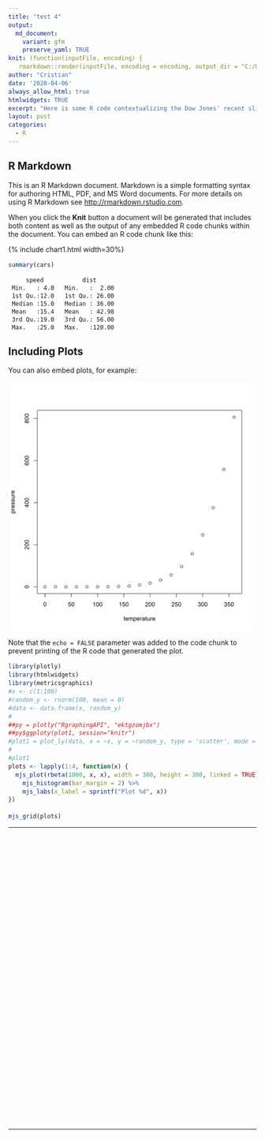 ```yaml
---
title: "test 4"
output:
  md_document:
    variant: gfm
    preserve_yaml: TRUE
knit: (function(inputFile, encoding) {
   rmarkdown::render(inputFile, encoding = encoding, output_dir = "C:/Users/crist/Documents/GitHub/svmiller.github.io/_posts") })
author: "Cristian"
date: '2020-04-06'
always_allow_html: true
htmlwidgets: TRUE
excerpt: "Here is some R code contextualizing the Dow Jones' recent slide, because gallows humor is the only thing that keeps me warm at night."
layout: post
categories:
  - R
---
```




## R Markdown

This is an R Markdown document. Markdown is a simple formatting syntax for authoring HTML, PDF, and MS Word documents. For more details on using R Markdown see <http://rmarkdown.rstudio.com>.

When you click the **Knit** button a document will be generated that includes both content as well as the output of any embedded R code chunks within the document. You can embed an R code chunk like this:

{% include chart1.html width=30%}

```r
summary(cars)
```

```
     speed           dist       
 Min.   : 4.0   Min.   :  2.00  
 1st Qu.:12.0   1st Qu.: 26.00  
 Median :15.0   Median : 36.00  
 Mean   :15.4   Mean   : 42.98  
 3rd Qu.:19.0   3rd Qu.: 56.00  
 Max.   :25.0   Max.   :120.00  
```

## Including Plots

You can also embed plots, for example:

![plot of chunk pressure](/images/pressure-1.png)

Note that the `echo = FALSE` parameter was added to the code chunk to prevent printing of the R code that generated the plot.


```r
library(plotly)
library(htmlwidgets)
library(metricsgraphics)
#x <- c(1:100)
#random_y <- rnorm(100, mean = 0)
#data <- data.frame(x, random_y)
#
##py = plotly("RgraphingAPI", "ektgzomjbx")
##py$ggploty(plot1, session="knitr")
#plot1 = plot_ly(data, x = ~x, y = ~random_y, type = 'scatter', mode = 'lines')
#
#plot1
plots <- lapply(1:4, function(x) {
  mjs_plot(rbeta(1000, x, x), width = 300, height = 300, linked = TRUE) %>%
    mjs_histogram(bar_margin = 2) %>%
    mjs_labs(x_label = sprintf("Plot %d", x))
})

mjs_grid(plots)
```

<!--html_preserve--><table style="width:100%" width="100%">
<tr width="100%" style="width:100%">
<td style="width:50.00%" width="50.00%">
<div id="mjs-1363dd2ac7ca43d6630de6cd67ed05" class="metricsgraphics html-widget" style="width:300px;height:300px;"></div>
<div id="mjs-1363dd2ac7ca43d6630de6cd67ed05-legend" class="metricsgraphics html-widget-legend"></div>
<script type="application/json" data-for="mjs-1363dd2ac7ca43d6630de6cd67ed05">{"x":{"forCSS":null,"regions":null,"orig_posix":false,"data":[0.367132048122585,0.422808424802497,0.956492673838511,0.00898975972086192,0.462761021917686,0.246699161129072,0.427919104462489,0.938551952363923,0.57337690750137,0.0913438491988927,0.272660326212645,0.290960248792544,0.3952868769411,0.944272512337193,0.70949073554948,0.278898060554639,0.076738843228668,0.288731139153242,0.29007566999644,0.367678202223033,0.648304311558604,0.351011005463079,0.720304380171001,0.335345915751532,0.846465738723055,0.0303817072417587,0.295924644218758,0.279763880418614,0.215316374320537,0.553510652622208,0.425371655495837,0.453802755801007,0.0624921831768006,0.916632604319602,0.227934353752062,0.601056025363505,0.992635478032753,0.912798337172717,0.600081748329103,0.378913738764822,0.418143880553544,0.306638527195901,0.0462688133120537,0.0892964780796319,0.245724232168868,0.17098431661725,0.724298873916268,0.489267127588391,0.250760197173804,0.262598011642694,0.565269612940028,0.247957833344117,0.0274420760106295,0.0125186329241842,0.567555613350123,0.868765767430887,0.343130027642474,0.223990324651822,0.429924934403971,0.32037610351108,0.162730897543952,0.719071561703458,0.510798634029925,0.374369382159784,0.271793304709718,0.638579594204202,0.0274914503097534,0.69896433246322,0.0317088209558278,0.984099364141002,0.825360448798165,0.861419703811407,0.487239989917725,0.49410620611161,0.425105122849345,0.2365379226394,0.913739609299228,0.219854794442654,0.756042515393347,0.959951801225543,0.283024122240022,0.0406919652596116,0.648675727192312,0.219276611460373,0.749181567924097,0.493693446042016,0.975978121627122,0.0548066624905914,0.193482449511066,0.486814601812512,0.25160503317602,0.161606101784855,0.471507952781394,0.919702261686325,0.776934326859191,0.817524260608479,0.490815956844017,0.284802173962817,0.901100068120286,0.92075990093872,0.262834075372666,0.925976865924895,0.110022298293188,0.0626709079369903,0.322873273864388,0.01250239321962,0.497485348256305,0.918086230522022,0.0126086426898837,0.342298027127981,0.682637920603156,0.140298591461033,0.494757625972852,0.749397027073428,0.871984376804903,0.332248436752707,0.990278186509386,0.279383455170318,0.820025110384449,0.452075206208974,0.752918899524957,0.654641791014001,0.899184135254472,0.86182802147232,0.352482258575037,0.758865464711562,0.487937058554962,0.63722856156528,0.648624861380085,0.384913004469126,0.167901936452836,0.637984065106139,0.779155836673453,0.782259129919112,0.339199859183282,0.81320703565143,0.443045053398237,0.349001116352156,0.742528724484146,0.19659079471603,0.300588283920661,0.370829740306363,0.533980232663453,0.0360436975024641,0.87671440304257,0.217424683040008,0.0563225441146642,0.256504708668217,0.82864586263895,0.349135299678892,0.723947669845074,0.785663549089804,0.153874464565888,0.205944333458319,0.473819873528555,0.3178619525861,0.520933269057423,0.273393254959956,0.143651062855497,0.34094458562322,0.481400900054723,0.306454834993929,0.70298948418349,0.561642084969208,0.511645064689219,0.320829147938639,0.91360976966098,0.717327385675162,0.654289602534845,0.815839825663716,0.555894358083606,0.23804535693489,0.59573822771199,0.0697107829619199,0.238729643868282,0.314880981808528,0.17824839730747,0.686486259102821,0.158405669732019,0.24017849448137,0.332702731946483,0.975466881180182,0.128822520142421,0.463548269821331,0.995320537826046,0.611230855342001,0.532835601596162,0.233787836506963,0.357235637959093,0.0802885759621859,0.466001671040431,0.705655469326302,0.209968464914709,0.557943800697103,0.392654429888353,0.408320260699838,0.477743158582598,0.917557144071907,0.0299589834176004,0.539401486283168,0.32317221397534,0.209369715536013,0.274415695108473,0.456460090586916,0.48623150261119,0.720234547974542,0.958155256696045,0.923401593696326,0.475953748682514,0.138430761639029,0.0701073871459812,0.652497972827405,0.523953062947839,0.77677749004215,0.371585430810228,0.913885529851541,0.420925119193271,0.161954807583243,0.931189680704847,0.811387380352244,0.42084685433656,0.951503397664055,0.149878115858883,0.0803948503453284,0.135565546806902,0.499822387238964,0.0485753652174026,0.953136282041669,0.461632221005857,0.434618768747896,0.842532444279641,0.540827723685652,0.279127709334716,0.774994689505547,0.441077168099582,0.463312614010647,0.948141569038853,0.73203102638945,0.0783288569655269,0.829479873878881,0.620909762568772,0.145946983247995,0.501466395799071,0.347613821737468,0.757153746439144,0.757992283208296,0.27278255391866,0.261474946979433,0.717156206490472,0.428372583352029,0.264856592053548,0.020537996198982,0.0243604779243469,0.90261385566555,0.297731143888086,0.229220516979694,0.841002279659733,0.756055399542675,0.813380447914824,0.184784276876599,0.532229145057499,0.173912497004494,0.0461353017017245,0.396829613950104,0.189185249852017,0.896907090675086,0.171975737437606,0.363876763731241,0.897976975888014,0.789005369879305,0.442316126078367,0.836204815190285,0.637939776759595,0.35683220019564,0.483315881574526,0.350206692004576,0.344746583839878,0.122304341290146,0.792462379671633,0.384393313899636,0.78052782593295,0.02190758776851,0.522947320481762,0.0117798363789916,0.539186589419842,0.308235892094672,0.198869735002518,0.276786140399054,0.478412689873949,0.567715464392677,0.715522806625813,0.705388359492645,0.281301618786529,0.0627932047937065,0.172041737940162,0.899434905266389,0.366845309501514,0.994600391713902,0.901231662137434,0.291181487962604,0.174025420565158,0.0845896655227989,0.346724762115628,0.395388522883877,0.345682290382683,0.310489105759189,0.211825800826773,0.932711023138836,0.854051033034921,0.600961728719994,0.0888872263021767,0.477135693887249,0.184616195270792,0.503327763173729,0.263530416646972,0.329704824835062,0.000653758412227035,0.301227245014161,0.209181565325707,0.0988856891635805,0.284228549106047,0.483104660408571,0.636806568363681,0.534585403976962,0.0768710277043283,0.399762999732047,0.0273332905489951,0.921851399587467,0.919489184161648,0.64680123119615,0.573087369790301,0.758661292726174,0.79940143879503,0.238108251010999,0.902085605310276,0.971384224016219,0.240480733569711,0.199077256489545,0.41466464754194,0.0590398479253054,0.574413996422663,0.698724038200453,0.152908783406019,0.98742635617964,0.79384012054652,0.692825159523636,0.811418899334967,0.186087829060853,0.676732318475842,0.414415722712874,0.0161960341501981,0.343032511882484,0.173162487568334,0.888146895682439,0.854340554447845,0.837091381894424,0.403163209324703,0.0435697559732944,0.337651041336358,0.130562880542129,0.953988403081894,0.748765035532415,0.746672338806093,0.370624886825681,0.733760668430477,0.446491293143481,0.794933705823496,0.844992240192369,0.816424362827092,0.57251530373469,0.9744013606105,0.741157366894186,0.694133171578869,0.0413748365826905,0.616696880664676,0.978548350278288,0.146827095886692,0.906412206357345,0.305248900549486,0.236454911762848,0.162581846583635,0.437519341241568,0.186807891121134,0.833368587540463,0.1296434502583,0.236490370705724,0.667686816072091,0.825698497705162,0.842252241447568,0.338748057605699,0.305940388934687,0.97037010313943,0.554890035418794,0.987337218597531,0.94085574359633,0.54611502843909,0.521000366192311,0.88221911736764,0.317107867915183,0.0794204212725163,0.213788615074009,0.528611939633265,0.107064352370799,0.112355001270771,0.960185461677611,0.371199308196083,0.984316590707749,0.583223576890305,0.627584946108982,0.362113347975537,0.323237641714513,0.614041570341215,0.69569113641046,0.960956934140995,0.604549364186823,0.919879705877975,0.620797900483012,0.148965502623469,0.938973987242207,0.648733885260299,0.363488875562325,0.0648141535930336,0.654767147963867,0.310799153288826,0.698403087910265,0.972179767442867,0.154618427157402,0.533957175677642,0.0205215318128467,0.547839783364907,0.452927887206897,0.11921710241586,0.222600100096315,0.33159900852479,0.356981030199677,0.865872039925307,0.149084352655336,0.110314741497859,0.882731257006526,0.494934314396232,0.0697115792427212,0.0319153575692326,0.175835990812629,0.31987987854518,0.380990017903969,0.687915025977418,0.662338128313422,0.291995313251391,0.505642277887091,0.535028651822358,0.584450849331915,0.45334240142256,0.447333005256951,0.171909633558244,0.553548188647255,0.309261658927426,0.216796237509698,0.95153379580006,0.616314417216927,0.981825894210488,0.0649776563514024,0.296752454712987,0.23602489894256,0.466613108292222,0.355899975867942,0.634055269183591,0.679790546419099,0.0618587667122483,0.231816624756902,0.269232667284086,0.0262268716469407,0.879106541164219,0.479832527693361,0.925465892767534,0.863303414080292,0.0384809440001845,0.862990454072133,0.456425102660432,0.681184688815847,0.437646531034261,0.348594201495871,0.0843587252311409,0.160214359639212,0.256011202931404,0.377173450775445,0.0359060545451939,0.672643974423409,0.130834027426317,0.382654116256163,0.636736652348191,0.725133117521182,0.807072747964412,0.603891349863261,0.316154904663563,0.240509710973129,0.681794705567881,0.670032486552373,0.315695459255949,0.979965375270695,0.377271665958688,0.654592193895951,0.331537823425606,0.546295095235109,0.382539350306615,0.574143967591226,0.920430994359776,0.275517625035718,0.994776506908238,0.794686062028632,0.391616218723357,0.619245983893052,0.834148240508512,0.505428385222331,0.722841911017895,0.403211832279339,0.294927153037861,0.829561795573682,0.847763113444671,0.497740503633395,0.135739413322881,0.532553735887632,0.261288831243291,0.170078393770382,0.225813644239679,0.891419139225036,0.206575559685007,0.60947750764899,0.17263086559251,0.057145536178723,0.765120949363336,0.15216118725948,0.920738625340164,0.360190176405013,0.575036186957732,0.635213363682851,0.439875783631578,0.0945739597082138,0.599538050591946,0.120632673846558,0.674758669687435,0.384291789028794,0.268056414788589,0.262446135981008,0.238021393306553,0.395496824756265,0.00723844557069242,0.0327466719318181,0.945307856658474,0.107614937704057,0.407277347519994,0.398793480591848,0.564909538021311,0.45796572114341,0.0480589750222862,0.505471100332215,0.780681541189551,0.269109691726044,0.498758232686669,0.0830330944154412,0.274998559383675,0.478484169114381,0.487286694580689,0.964371382026002,0.421689593698829,0.68753569573164,0.833651445806026,0.632601509569213,0.675286567071453,0.055393438320607,0.50620405911468,0.697867254493758,0.0825353353284299,0.459928224096075,0.241965143941343,0.348105234326795,0.273745484882966,0.687083580298349,0.349605010123923,0.0319335921667516,0.599904391681775,0.114687843015417,0.616780974669382,0.652611717581749,0.904067262541503,0.896559676155448,0.857274930458516,0.80787707073614,0.910690394463018,0.00901367096230388,0.499586328398436,0.76233138050884,0.824912997893989,0.273674715310335,0.210803889436647,0.317951025208458,0.154250990599394,0.777216753456742,0.64884185185656,0.676224746974185,0.588340209098533,0.142487740842625,0.549847400281578,0.946774118114263,0.73050917009823,0.0177168778609484,0.964900461258367,0.206373292254284,0.0765677732415497,0.440578697249293,0.101533327484503,0.726535588037223,0.927276628324762,0.367421878967434,0.728763229679316,0.776419413974509,0.381021107081324,0.337160421069711,0.0536487773060799,0.405553858028725,0.417082323692739,0.886650877539068,0.559294700389728,0.913577100494876,0.58134671789594,0.725753204664215,0.0309598969761282,0.943904756335542,0.743167494190857,0.507142864400521,0.876397861400619,0.62872284068726,0.626776609569788,0.684909121599048,0.402152559254318,0.633115368429571,0.623507736483589,0.306604411453009,0.505655389279127,0.0357501492835581,0.394085904350504,0.754245145479217,0.859737454215065,0.85114807728678,0.222732867114246,0.394390475470573,0.823366150492802,0.746021575760096,0.707740345504135,0.878936398308724,0.0299295666627586,0.379860920831561,0.543302502250299,0.770204443484545,0.7324565614108,0.972568749682978,0.905191672500223,0.0443176692351699,0.0247933375649154,0.816031333059072,0.559047844726592,0.404469438828528,0.745414707576856,0.575019802898169,0.997973890975118,0.580405184300616,0.637761302292347,0.577001047087833,0.926016587764025,0.25729170627892,0.10958889615722,0.701802567578852,0.933238309575245,0.672663311939687,0.103836634196341,0.594802201725543,0.333551200805232,0.431391411460936,0.639289673650637,0.318787050433457,0.524335916619748,0.653732493752614,0.27122485707514,0.825265852967277,0.530522021465003,0.720428565982729,0.10052107530646,0.927421569591388,0.108125338563696,0.52556611248292,0.776077838614583,0.13603683677502,0.588147911708802,0.165246719261631,0.175277635222301,0.422478148946539,0.936346525093541,0.256564470473677,0.321540961740538,0.0472460025921464,0.0584380982909352,0.185765178175643,0.606331416405737,0.0841340024489909,0.601459776982665,0.939982600975782,0.803731307387352,0.581713100662455,0.0836841857526451,0.0116089105140418,0.0794073396828026,0.704068785300478,0.37899964209646,0.45034779375419,0.0292609550524503,0.445303616113961,0.8953244718723,0.790293590631336,0.840060441289097,0.426834180252627,0.00658482289873063,0.22334762243554,0.973442272981629,0.288637707242742,0.329166325507686,0.849160045851022,0.102201245957986,0.72801954858005,0.765309921000153,0.500044649466872,0.111300905235112,0.870902851922437,0.959207829087973,0.207122794352472,0.520089418394491,0.379258394008502,0.415859241969883,0.39811441465281,0.737591319950297,0.136641854420304,0.432497574249282,0.339931699680164,0.272080259863287,0.673429233720526,0.825722182635218,0.657334696734324,0.764450890477747,0.474407731322572,0.407282782718539,0.351699085673317,0.365904751233757,0.899184660520405,0.0643213971052319,0.385433032410219,0.955043470719829,0.526420124340802,0.540378017118201,0.446897659916431,0.396188542945311,0.0829701144248247,0.95626705349423,0.540335199795663,0.442699507577345,0.641941673588008,0.484436383703724,0.762012796243653,0.448731641285121,0.0591467525810003,0.467831738758832,0.115771672921255,0.941404621116817,0.767131520435214,0.515270619420335,0.979847972979769,0.466256473446265,0.655000201193616,0.764525352511555,0.0425695865415037,0.107646484160796,0.659982478478923,0.304018477676436,0.248816655483097,0.278329292079434,0.646000830922276,0.0771778170019388,0.57246770337224,0.767203176859766,0.912688633194193,0.378239100100473,0.594813466770574,0.772555146832019,0.578807569807395,0.659097586059943,0.82172653125599,0.254962699487805,0.57338899676688,0.368926265509799,0.699429794913158,0.923584287287668,0.0273153523448855,0.221332910005003,0.890148738166317,0.929575741523877,0.40119942324236,0.530392787186429,0.461589963175356,0.664114738581702,0.798300909809768,0.305165485478938,0.25021593994461,0.0612893633078784,0.454899314325303,0.622737410478294,0.300433583324775,0.93443044112064,0.00585063640028238,0.323876943206415,0.427212393376976,0.55743174883537,0.323967908509076,0.299764979165047,0.709941331064329,0.411655645119026,0.290802584728226,0.278884410392493,0.307806676486507,0.663577788509429,0.100231477757916,0.838770283618942,0.0873275382909924,0.828941355226561,0.938340318156406,0.1357938030269,0.504056354053319,0.52691438421607,0.359944572905079,0.165143241873011,0.213733793701977,0.0873293133918196,0.417687118751928,0.0730858473107219,0.161408805754036,0.887372045312077,0.513512907084078,0.105571663938463,0.818409213097766,0.189760176930577,0.943581884261221,0.266941954614595,0.777288339333609,0.298143640859053,0.781313207233325,0.425881217699498,0.292344922898337,0.468664885731414,0.258801935240626,0.144625618588179,0.50500829750672,0.760087587637827,0.078899938147515,0.628628759179264,0.044029982527718,0.975447082193568,0.621615529060364,0.245807217666879,0.195637591416016,0.443852036492899,0.903587733162567,0.822455979883671,0.351709418697283,0.937692783307284,0.297826822381467,0.42109486553818,0.488268764223903,0.500762994168326,0.549415240762755,0.899384818738327,0.845040359767154,0.0883889850229025,0.446381791261956,0.074563988018781,0.967351909494028,0.246173514518887,0.456530128372833,0.228047157870606,0.189720486989245,0.393856491427869,0.584054620936513,0.438517103437334,0.0128147688228637,0.953105849679559,0.361029727384448,0.48789261514321,0.260568527737632,0.512970201438293,0.332092908909544,0.292018825886771,0.0427468603011221,0.647660528542474,0.587127699749544,0.876892777858302,0.0292723232414573,0.417844201438129,0.460636609932408,0.996395965106785,0.125339587219059,0.749292623484507,0.303091924171895,0.131428780267015,0.677904088282958,0.755381542723626,0.592311115236953,0.391389093361795,0.398371010320261,0.442753056995571,0.42436091369018,0.977634232491255,0.620238183997571,0.589286720147356,0.0542796307709068,0.348133845254779,0.55506021110341,0.310145245864987,0.824076071148738,0.186912521021441,0.595495682442561,0.10940661537461,0.361654578475282,0.906558405840769,0.97416529012844,0.889363562688231,0.0918928207829595,0.475215735612437,0.0293803329113871,0.268840259173885,0.916780896484852,0.1904017184861,0.304492339026183,0.310489565134048,0.614478001603857,0.91126310499385,0.245461143786088,0.734432824887335,0.62437010766007,0.161258107982576,0.228277079528198,0.974634963087738,0.542625054251403,0.0270124298986048,0.0737439841032028,0.786916840588674,0.0743599778506905,0.566211989149451,0.325616118032485,0.676455416250974,0.725204986985773,0.0203783214092255,0.256969195557758,0.361738888779655,0.159576900769025,0.27949645393528,0.369032269110903,0.0939089732710272,0.265101387631148,0.417649632319808,0.261374623747543,0.87634489685297,0.211154164047912,0.330450802110136,0.963075921172276,0.248836799990386,0.513884651008993,0.105205599684268,0.508784895529971,0.905636402778327,0.536606477340683,0.766459210077301,0.741448960732669,0.493140409002081,0.525492561748251,0.273012978024781,0.372465247986838,0.694820901844651,0.175718258135021,0.338065876625478,0.852932862006128,0.83735969197005,0.558323456905782,0.987772920867428,0.192828042432666,0.704644530778751,0.501514909323305,0.495385944610462,0.0819511401932686,0.204899690113962,0.248355643358082,0.52566570113413,0.85339232115075,0.757232171948999,0.22937075374648,0.845614835154265],"x_axis":true,"y_axis":true,"baseline_accessor":null,"predictor_accessor":null,"show_confidence_band":null,"show_secondary_x_label":null,"chart_type":"histogram","xax_format":"plain","x_label":"Plot 1","markers":null,"baselines":null,"linked":true,"title":null,"description":null,"left":80,"right":10,"bottom":60,"buffer":8,"format":"count","y_scale_type":"linear","yax_count":5,"xax_count":6,"x_rug":false,"y_rug":false,"area":false,"missing_is_hidden":false,"size_accessor":null,"color_accessor":null,"color_type":"number","color_range":["blue","red"],"size_range":[1,5],"bar_height":20,"min_x":null,"max_x":null,"min_y":null,"max_y":null,"bar_margin":2,"binned":false,"least_squares":false,"interpolate":"cardinal","decimals":2,"show_rollover_text":true,"x_accessor":"","y_accessor":"","multi_line":null,"geom":"hist","yax_units":"","legend":null,"legend_target":null,"y_extended_ticks":false,"x_extended_ticks":false,"target":"#mjs-1363dd2ac7ca43d6630de6cd67ed05"},"evals":[],"jsHooks":[]}</script>
</td>
<td style="width:50.00%" width="50.00%">
<div id="mjs-4cd3d1a6d2a4ceee325a40348eccad" class="metricsgraphics html-widget" style="width:300px;height:300px;"></div>
<div id="mjs-4cd3d1a6d2a4ceee325a40348eccad-legend" class="metricsgraphics html-widget-legend"></div>
<script type="application/json" data-for="mjs-4cd3d1a6d2a4ceee325a40348eccad">{"x":{"forCSS":null,"regions":null,"orig_posix":false,"data":[0.148723154158128,0.816862062462837,0.273041879672673,0.851990863565915,0.578544605648929,0.525989275003974,0.774313321826466,0.85427586193196,0.212561521866753,0.941726550711602,0.243146266377829,0.50237190050991,0.918585372666393,0.395470084974527,0.853538977397821,0.412088011940441,0.394219972526053,0.16790190894858,0.16065725636931,0.1808186167661,0.881268681644532,0.499551307987668,0.311599855945875,0.703374442884275,0.382363475747343,0.0932641738581292,0.707973923063674,0.420090879777565,0.888447187250671,0.55792746631587,0.634089081154193,0.913456227820919,0.466552356790811,0.875445950417729,0.226229445260772,0.528142506070469,0.650312646482313,0.454029968063828,0.314838073673778,0.44600107983083,0.283850724590981,0.751093593434151,0.525179479090068,0.608406339102467,0.546278227326431,0.294339016611648,0.491556410519143,0.258585505472813,0.424367961511671,0.446611159548099,0.517489898352213,0.708491908200484,0.917993733032434,0.615691478417752,0.712179170346748,0.935823930054872,0.224939621607247,0.59078475322396,0.640617032355576,0.250274426618236,0.64376437669039,0.602096743960504,0.483299540789445,0.594236982020284,0.187603978413187,0.125768927773981,0.686942530205927,0.509383517195674,0.249388130661353,0.759627684542864,0.41505148469835,0.0568191986155095,0.694676834046266,0.664007080095089,0.506659057730464,0.764631831854884,0.131596239448088,0.14965316032464,0.197277332316464,0.568530409224906,0.571076423255212,0.63599809631942,0.506264815933724,0.754866891793543,0.724655019102422,0.552952320903912,0.426226684979227,0.604996148012717,0.346630923701722,0.438093042513742,0.420212795241056,0.101433343817002,0.881379124567089,0.704286047563802,0.49139654914366,0.276916684509779,0.576149540132858,0.589912668225129,0.466927966603894,0.416656520370427,0.743394380552973,0.328266642744822,0.0963000472987435,0.485023751644049,0.129599326601924,0.551773396772687,0.477648681640234,0.47878598398704,0.201958609420379,0.514505174115609,0.369814836809513,0.758117879761241,0.656729991730583,0.206385247670432,0.691250112048197,0.269625747442303,0.304412315684786,0.383631405594052,0.443675524333275,0.670327585576611,0.343790367898477,0.510373754684486,0.52504299900327,0.247370827301823,0.714602355353129,0.800053770345445,0.725610155608589,0.252997816730271,0.159042827648882,0.0806271360382585,0.0203634466271603,0.625911858083977,0.183977316693127,0.621043012654686,0.613990189213387,0.336221812419257,0.241807212106482,0.519113333240622,0.49776777776638,0.785964182718554,0.559496452908137,0.557081281479648,0.801770576299905,0.418828755726048,0.687641388774915,0.623634306510986,0.738495235367038,0.430459908307113,0.367169615819845,0.379724401870145,0.233286443079623,0.68173797801027,0.633937612166924,0.507610107433124,0.859121561128687,0.484342453626834,0.735067958687735,0.223479919424076,0.799744868379767,0.417380927452579,0.530114841858004,0.591836045582714,0.740051963940662,0.511424363836366,0.962785384233645,0.318576458807105,0.546027100827824,0.641262054015281,0.731920797645251,0.433569479106069,0.212062900025704,0.0734008660153679,0.0428371448656521,0.193155958260993,0.522375114362909,0.445528417805074,0.856128363910325,0.664254359504915,0.654884414047657,0.749394726920067,0.301109101022603,0.863155764335884,0.955628389322186,0.884920792875298,0.790618236415644,0.402400193365568,0.480731950172947,0.592552891789289,0.251442676388516,0.177380776345142,0.245048350882397,0.312051241263487,0.0420697216181588,0.789728246525652,0.593328803114582,0.861825226398867,0.255729088129205,0.196206864894053,0.180559348057989,0.868575673681573,0.776392356628693,0.527791609796197,0.253335922980431,0.527364067011936,0.307807530034755,0.49376107483999,0.766537663546408,0.29141055895984,0.640692559108381,0.139253422700859,0.220982895548522,0.584675533666723,0.621198129310274,0.309201795619956,0.748698631488426,0.35616421261651,0.394137059736721,0.343865346922307,0.685047209124663,0.660639940608962,0.532411505670296,0.809954142066836,0.669185926725918,0.77247129455663,0.122461735131653,0.593812693870861,0.181939797181071,0.906633955988334,0.205728838252454,0.841568710562405,0.669023816541533,0.0187431757828714,0.820503441472294,0.667988562538046,0.747682529323232,0.27217652881222,0.633268924825412,0.353006209848963,0.66599301100443,0.359365756890997,0.201749959057761,0.521188325468395,0.545388256904233,0.782930302811625,0.584304301725212,0.88422252090277,0.523033338590018,0.169174610585895,0.144406031505645,0.787210637893181,0.849328488210981,0.505302045896159,0.513274476588768,0.902158179187285,0.200821690993919,0.235474301284557,0.28448703071696,0.485899312814459,0.180577627297929,0.271859668022383,0.849377166212005,0.557002141002308,0.267475557525579,0.561290750019366,0.190809650502088,0.512080782233262,0.369728597221716,0.587400130371453,0.144412285281418,0.287279462393261,0.594885817997156,0.587589451093027,0.591520400178196,0.811302492899339,0.542433833297391,0.740431871491934,0.380157977432478,0.229232376766685,0.232864291665643,0.845758668740268,0.836151638291974,0.953183757293734,0.734816694888958,0.040721038390992,0.581234700771099,0.702623138404376,0.0867634555740718,0.611687090858569,0.484783074319731,0.173192463270382,0.353875532392121,0.624486558996203,0.389741093203982,0.507633947674101,0.537328665459152,0.687505355573586,0.79933272487115,0.0486137895523928,0.151855451429184,0.849871929928392,0.55938325712991,0.48838571502226,0.532874359888426,0.33164982352206,0.585564171311713,0.771125873152371,0.683710577043909,0.0614351052300503,0.291672604497796,0.349707857840605,0.624664666837215,0.375050210266457,0.245756946771863,0.282709990559352,0.475830369421457,0.839446005093733,0.156508977962971,0.331919896891868,0.0619988522144606,0.553078769795636,0.687177462016265,0.740027890790637,0.612724426070019,0.61234343584753,0.219597161368382,0.0720384957792963,0.413852441522172,0.57965116167822,0.527773776064838,0.725590997380283,0.39977462504683,0.79583717205374,0.129336229959598,0.412705818656421,0.868842126640158,0.32649306386205,0.510347471261565,0.173622341258925,0.55237489501232,0.73558498296173,0.426062935476801,0.219097563517358,0.754703242518263,0.444387276271296,0.431314980576403,0.556932247503197,0.60681083419044,0.613230650071361,0.446306172062846,0.474501628572054,0.461623742500771,0.395087208208177,0.656242700702826,0.727732713592774,0.62666218149973,0.476936337062841,0.734531735486436,0.829141206555213,0.534095849441959,0.772149841828387,0.335089636380021,0.926861241243011,0.407554316660939,0.715751656426511,0.850575689569073,0.777597854981165,0.466444230848409,0.310522319613475,0.748796502086376,0.775493414649515,0.499536643177092,0.45369817189112,0.565624815727186,0.750954812860392,0.805118472530687,0.646466853020765,0.596965935202242,0.645716461260853,0.239107389261504,0.544201761147831,0.745095259319333,0.238666625293612,0.349833808796342,0.442173842762008,0.707437023542408,0.619988097871914,0.20575862678916,0.35179228758926,0.626349766806206,0.640718858524596,0.719642557606596,0.234846381509864,0.689514758543821,0.308790341551722,0.171955211112088,0.769090913074892,0.547800989963296,0.786587440024781,0.582277481647577,0.0968973582234937,0.387680078211425,0.480278296317493,0.522020210067442,0.212479408347544,0.458765599173121,0.429243909032708,0.497074870304347,0.253567320121002,0.586261869991011,0.61345993051815,0.605470567306261,0.348339762840863,0.422913662863192,0.620375861619556,0.310142691820717,0.400066668146836,0.477876719458621,0.592328567800255,0.840397299272039,0.782775914500169,0.274460818509174,0.475491567617765,0.518476863872796,0.602927940516872,0.415455970118423,0.286351538144599,0.5183971430926,0.343878849652639,0.524742572108325,0.830936422535006,0.258077095026938,0.656674395049793,0.562705004333966,0.307565753755192,0.176693435241201,0.831936288465764,0.574587923276649,0.192560910840544,0.891420744298999,0.252168895037534,0.10666682502606,0.679645291629145,0.586090031707422,0.372762076366135,0.131197855727259,0.296267160518706,0.745754897954445,0.709389035837248,0.171537659087463,0.603380210187435,0.592219400736279,0.358211032873958,0.249197359806461,0.758197682660495,0.0907736518122888,0.287455446995751,0.472068701584326,0.111600400818472,0.995659634178228,0.346365317482639,0.645935155024508,0.361377724473717,0.515762117944817,0.700522292398655,0.446146601535183,0.280475914178821,0.49134154873534,0.678390725136539,0.496075760538673,0.267554925301241,0.664692628416034,0.336859184975732,0.743740991334269,0.549057124204137,0.458916170509565,0.721456097917054,0.278647857851189,0.552861607327612,0.0556581626178831,0.504147921437956,0.938644484223864,0.150863725108873,0.610296339425633,0.08131668971012,0.54207239646455,0.491767568313853,0.375272328961042,0.631249924968656,0.531935474017727,0.165290564132568,0.428911876090045,0.519794807889291,0.446010231913103,0.630719395952591,0.169866075145016,0.570802090262408,0.59970014886251,0.648795803215445,0.692147519766486,0.234635513121948,0.691908467917073,0.932994993143085,0.609212987086566,0.277005016953833,0.571181986519695,0.498073569810207,0.144960904944206,0.615423916191534,0.427315132710257,0.462514600687423,0.355767011565535,0.0804699107473729,0.875165756318077,0.436635367770122,0.487713877264837,0.179998933190665,0.592489477299129,0.379720141002858,0.461364507237425,0.988853355122276,0.705942354483677,0.948240463247375,0.328524100406801,0.317602891911139,0.594948947252969,0.277114124536717,0.704309096174842,0.63905151750203,0.0339566401734644,0.874828774991763,0.798982758130876,0.473654607153409,0.747033417775469,0.215081548915409,0.967608436247602,0.904478522954483,0.638492709252966,0.29283544556337,0.439175561970224,0.680591863270271,0.462636551622824,0.376869659272418,0.649506518493995,0.8437968639409,0.656526053376138,0.322060725191665,0.414798681007456,0.320160292650979,0.510115079633672,0.306123513117411,0.242914133713142,0.536265391967316,0.369657101618747,0.792310404494959,0.487171565607724,0.561265302029889,0.493115878798802,0.0714987643462781,0.253135398966734,0.376428290846805,0.406971836567619,0.177444093757503,0.480333377273971,0.817282197254273,0.0985272426028113,0.480605174016941,0.89786585408292,0.83272367834932,0.299784683769349,0.0869682534579124,0.759643674382395,0.258681541943495,0.331939461760082,0.376561249090297,0.0969510935342731,0.158225570503842,0.480137429037081,0.395067572136531,0.432096058135648,0.637574967627935,0.740702362127389,0.588421745615578,0.777457628372918,0.0626968650889551,0.114847207512351,0.316643088966334,0.729267892827653,0.172093833174288,0.355481275899021,0.537199141818138,0.50451296952018,0.224140271617714,0.401150820150461,0.406189683552484,0.71249051992141,0.261993226985143,0.498545776185052,0.516280457786789,0.465277877290003,0.851663779704449,0.484024496987613,0.211889189333691,0.0936839126724363,0.457328052914447,0.386922582440227,0.606121672914845,0.871592162335522,0.798402474544361,0.549256837771646,0.521350135022,0.301487523213443,0.301811191579036,0.365365865008001,0.358946647835364,0.610013750257202,0.323863116476125,0.537181357572568,0.671120180615854,0.567426648282513,0.255711611091373,0.336566503796141,0.714067586480579,0.41486702277091,0.514723313795814,0.585591190621405,0.661990684157169,0.0491949534292341,0.243844810701356,0.411726080678068,0.587319806146297,0.602810958748959,0.5134738193462,0.13153614045924,0.151628195719927,0.75147163609412,0.14715213656287,0.482383865812032,0.372688244279713,0.365487536195085,0.504369140613089,0.447119323811625,0.595757441135533,0.313245629550061,0.649001126699143,0.677583820193598,0.533150997217291,0.690334601379849,0.580189603688567,0.571488675127573,0.478858426503248,0.262387665173999,0.761415747961692,0.654471711726906,0.841348561105532,0.486821653208772,0.207155154023484,0.0776477487326248,0.460974775542061,0.304700340115711,0.116032778134144,0.69709233980148,0.202855484612239,0.452090215012923,0.643054227819641,0.231684807262703,0.484346329172947,0.666276652685617,0.34137851810708,0.612102571556245,0.304771198279474,0.549877167899689,0.549789783977773,0.661480211434968,0.169162134588207,0.799729057749175,0.715383908040796,0.350830292163364,0.358100230333498,0.796761783847126,0.815806188507622,0.0263174911347323,0.15322567186597,0.844703540412817,0.706341891027798,0.27082944590907,0.576393827954512,0.714072698626865,0.0725798866758201,0.125379468369011,0.619148803566774,0.873617327654695,0.609463182413737,0.370852230607203,0.474991068980131,0.13059391164107,0.77412658205439,0.451212168928597,0.589966442868838,0.752055773356752,0.138890185579871,0.18986205441124,0.555569405800421,0.612819592007835,0.574416611751521,0.53129911396421,0.709089647975078,0.838209248800385,0.911965767288414,0.681148768040666,0.404510452766035,0.43678952564332,0.51742940727913,0.80277015241328,0.807952862914587,0.684378652062061,0.832987302723532,0.77499984088852,0.421503638340351,0.778248929880981,0.187899351271148,0.136951076247566,0.567197588620773,0.858611743185364,0.784425752971168,0.536634187849872,0.437540121490134,0.167226614266221,0.765810344819054,0.442664358162303,0.527520528112121,0.408027670737813,0.0712547724783204,0.517396445690366,0.673389005976228,0.897421017930995,0.824639521717648,0.60857298100727,0.788298705290028,0.206417976764643,0.26626546564236,0.262313819560297,0.703964819962305,0.246410589619148,0.87046525779018,0.60931067151032,0.759652699612853,0.536947389562944,0.527023123592012,0.596966091997962,0.145741075103958,0.332254166534094,0.629141095878447,0.989895796248302,0.344445522841001,0.494062251820705,0.974954488005202,0.678897827468319,0.470639145324234,0.460896653628011,0.896892315430515,0.538044994747663,0.353961230019587,0.367247870790081,0.274729746687865,0.89481675414158,0.421911831358119,0.452514732453429,0.489519165018354,0.344314997237401,0.521250470904024,0.306086134876409,0.442207162386348,0.535582198297359,0.725027274011573,0.543833963596098,0.427600322758016,0.225258169183653,0.528917470052468,0.669422644996944,0.797369968116274,0.0901045304188326,0.896008891278705,0.501805490757236,0.282573930746314,0.430037860338093,0.986149072443181,0.594149588616626,0.797920318891262,0.427800929280594,0.302794501145139,0.691086345764482,0.369120629176261,0.547762052149984,0.731212026967432,0.516390519724286,0.38482236183094,0.64477679888661,0.254576567217503,0.761941396099981,0.27544074142979,0.532037611719594,0.619867209374227,0.257526146925826,0.263135485941222,0.291969820317451,0.600916302153506,0.64651836377571,0.571162772516034,0.213000716617184,0.252260941623324,0.350639979450439,0.299112196083899,0.161859030735153,0.13564956001192,0.794762469175052,0.685255834420263,0.689167386636011,0.859993507295462,0.779031469866622,0.538926788714237,0.62646265794463,0.288935006424169,0.809257578480397,0.173709620076001,0.850548431165556,0.489503110871223,0.324289707689612,0.420852060328118,0.647640505848947,0.547498819639147,0.180386218632967,0.244202896946453,0.31539858715029,0.344892365515611,0.494798496460381,0.666400721909519,0.130800403494256,0.616894714369668,0.695609116476938,0.855036455508022,0.242365662528765,0.626534110385616,0.119462715689431,0.726019868360204,0.69432414149019,0.261670681722383,0.584906523744997,0.311320647846353,0.566425522415576,0.930371341351871,0.721998383705418,0.294127689652846,0.562669078226854,0.350291479843115,0.599028106530775,0.277888947139004,0.399032166057735,0.312079717345233,0.623238914060735,0.191973770227596,0.956846700133846,0.567604684591753,0.170607818879788,0.134592277486532,0.261583773410005,0.223112939247551,0.0909026724776961,0.475116611368096,0.560819213922513,0.540442768039429,0.677854891712505,0.577436983549408,0.407444163873258,0.596306215139961,0.708048908268931,0.154876886371221,0.353090965879432,0.578321266004761,0.827165712566259,0.606422444679524,0.797089186430163,0.47308095866886,0.472009331729417,0.594518932090819,0.362095014841771,0.267621373058738,0.415304560896978,0.391658643257102,0.55462336089058,0.357304111370143,0.649161877832541,0.305397369600066,0.475004671615241,0.572171866683605,0.131747988376797,0.218145503126222,0.77791663349337,0.497099401096638,0.2967708238805,0.691807685354842,0.486472272583694,0.405715340623074,0.840640466357266,0.347788663342858,0.476291199071278,0.142808207887861,0.623021116620912,0.62822169182511,0.590585807700185,0.798913255851334,0.867792547204965,0.204432171893024,0.597622344016698,0.827418954014595,0.778469858035251,0.480368799246106,0.37529461919953,0.518235748656587,0.112128733710903,0.854888089420646,0.0975368357840375,0.354181240502039,0.400955373867247,0.33729023160226,0.0776280501037405,0.713876266729858,0.484433754975777,0.531466574072121,0.571699579790532,0.562395849802618,0.720017387140057,0.204887066356772,0.73397014370734,0.649926507798618,0.556734918326794,0.192788233426899,0.59471284246939,0.617378070698427,0.491116805434975,0.874750146084512,0.652724196076162,0.869447140820964,0.567797603925229,0.729175331126289,0.405939409974736,0.2922658391343,0.538583812485284,0.405320326031579,0.262973459091811,0.57563050077174,0.879816918678686,0.398942608708691,0.420478990406524,0.238655382830882,0.69561360124995,0.27359676171123,0.668466122269082,0.732214126153278,0.493715116701134,0.603354198111593,0.797439919933275,0.503430302348318,0.295624880347644,0.504122182605768,0.675631707054513,0.912478453385423,0.422497659104511,0.287309293494388,0.296811544045383,0.546603424296048,0.0291217188396445,0.499234069826622,0.481403172851948,0.508414290247882,0.478699563321248,0.342327060992589,0.782817851432852,0.554606180263383,0.593161087650989,0.602892799960617,0.534916249938753,0.202772697931467,0.533207957081169,0.426634272935687,0.255217269015573,0.743102886939557,0.244936949613682,0.442413128101481,0.671086456563547,0.345793179664702,0.850903220535326,0.243314755106227,0.240098663436606,0.390925274080098,0.85088903658993,0.434209178318625,0.456474633606638,0.697499968185937,0.342167613307644,0.0668206700391973],"x_axis":true,"y_axis":true,"baseline_accessor":null,"predictor_accessor":null,"show_confidence_band":null,"show_secondary_x_label":null,"chart_type":"histogram","xax_format":"plain","x_label":"Plot 2","markers":null,"baselines":null,"linked":true,"title":null,"description":null,"left":80,"right":10,"bottom":60,"buffer":8,"format":"count","y_scale_type":"linear","yax_count":5,"xax_count":6,"x_rug":false,"y_rug":false,"area":false,"missing_is_hidden":false,"size_accessor":null,"color_accessor":null,"color_type":"number","color_range":["blue","red"],"size_range":[1,5],"bar_height":20,"min_x":null,"max_x":null,"min_y":null,"max_y":null,"bar_margin":2,"binned":false,"least_squares":false,"interpolate":"cardinal","decimals":2,"show_rollover_text":true,"x_accessor":"","y_accessor":"","multi_line":null,"geom":"hist","yax_units":"","legend":null,"legend_target":null,"y_extended_ticks":false,"x_extended_ticks":false,"target":"#mjs-4cd3d1a6d2a4ceee325a40348eccad"},"evals":[],"jsHooks":[]}</script>
</td>
</tr>
<tr width="100%" style="width:100%">
<td style="width:50.00%" width="50.00%">
<div id="mjs-33193a0e6bb83394412730856cca23" class="metricsgraphics html-widget" style="width:300px;height:300px;"></div>
<div id="mjs-33193a0e6bb83394412730856cca23-legend" class="metricsgraphics html-widget-legend"></div>
<script type="application/json" data-for="mjs-33193a0e6bb83394412730856cca23">{"x":{"forCSS":null,"regions":null,"orig_posix":false,"data":[0.449377768533223,0.216617569142668,0.518022205616747,0.305222242849028,0.749553631600575,0.709498784153778,0.72155182278877,0.538893071729069,0.615348852262735,0.627702062645733,0.539917914827069,0.205809723654186,0.591553288844329,0.577165125788236,0.743934286518155,0.696622145352027,0.449915584567792,0.528395755210099,0.749320217599642,0.252769499294105,0.691344258450976,0.660087707994977,0.264929400488997,0.401871197750924,0.410602893538933,0.621688287578934,0.81894556237547,0.724936052512869,0.325324820129979,0.692064801213247,0.589515339477901,0.593150694826055,0.668367637658242,0.331361485570861,0.478219282180465,0.524091623056438,0.346386967294684,0.711003965825142,0.730215049586641,0.749324419305559,0.314504278830765,0.584189350471822,0.364898070847805,0.333203197097579,0.462120892212448,0.751931138828841,0.788934969994814,0.525320480554177,0.600834829735789,0.348682802594922,0.488377953658162,0.543770362207191,0.477729830995638,0.295417174755069,0.473375857387846,0.812291416841125,0.285498677320866,0.457489502267826,0.501055644994118,0.876723814088201,0.602397341845942,0.341850219586187,0.371597050457249,0.645083077939477,0.390211012032823,0.360469676841344,0.74224903014537,0.226738528096229,0.389466851229122,0.35736868517613,0.343742443280135,0.597823614651556,0.833913857268746,0.651704442407816,0.498450549077743,0.783378504043208,0.311862985837529,0.910164368349839,0.624061736685177,0.287896175332213,0.619189652035178,0.383671234123061,0.38095284910375,0.307362405251709,0.673730556691876,0.337275062083679,0.488418148944899,0.490476849188776,0.384235621121033,0.710437165344212,0.608745019313809,0.452497764858384,0.295528654145582,0.547201001935469,0.497034986568637,0.927420009438729,0.455458904464041,0.373093763937135,0.774724312375697,0.31822260607528,0.259888619470474,0.703796672078945,0.543587688001609,0.277435986594808,0.466319171548933,0.838657562972792,0.451686707007866,0.28818128540773,0.73202117817058,0.763933513408435,0.478335185796772,0.376329922438712,0.35723193319768,0.729646545405868,0.82014316624847,0.347810282189876,0.282145677787696,0.728515935938675,0.642389889765976,0.624185462450491,0.238827429846137,0.732178269709637,0.440613506843664,0.489002698247733,0.564933501603661,0.57814955535618,0.490482028433598,0.342027041975219,0.501929783378074,0.577626970986702,0.44124899208734,0.443391886161997,0.51699081611683,0.183760205942663,0.43318426222507,0.299547384495578,0.448652995064847,0.378256262797833,0.637354206394573,0.763380360789848,0.298501014269143,0.779175704877898,0.365301510854291,0.651075107251032,0.173951608124546,0.461216239049731,0.355605899639568,0.503699838804165,0.524946580270544,0.621250523956741,0.047303531420979,0.233783390731197,0.413626602959707,0.428703929578771,0.247824415768891,0.52116596335145,0.738767583075889,0.303646306070098,0.376749267505067,0.400159449895835,0.145421362869283,0.773620767284764,0.687203802509626,0.43494290322613,0.503584577977279,0.743741293097785,0.502099863205769,0.561881516933662,0.759990962503663,0.395835125601565,0.532973230073912,0.532600260900966,0.561435748732508,0.731920198732868,0.354014668112854,0.436382750410977,0.475101667094453,0.364263457877335,0.590155380864766,0.629592309103446,0.187689757657015,0.66132840968524,0.744530751821631,0.627231488132452,0.578298739340605,0.698254722211104,0.265890836241131,0.635115865163021,0.387496448256056,0.0861497837289792,0.751089634213559,0.559629967160963,0.37960391052895,0.548318765185797,0.582084452443053,0.83729253314681,0.406097803369827,0.541968151616111,0.559413981923221,0.259001998043811,0.658891021333081,0.78677689455041,0.367298536851768,0.605293776822437,0.33672848182208,0.241315430192192,0.619922459133312,0.548602734225157,0.35338406066031,0.362216125760544,0.588174200201263,0.375357757362303,0.460636223034977,0.50774411078605,0.705786011197126,0.389990644803076,0.724694636449651,0.667952840389109,0.462379010049505,0.374559769373864,0.626101008751342,0.347833988425777,0.245597506589308,0.57214154061303,0.756606984885609,0.80054937642297,0.635640674278998,0.524732074248696,0.629650527679057,0.68748486014646,0.419588745503132,0.5354809932154,0.451841169600008,0.31507601332627,0.584399948792061,0.478537359461499,0.172235450160632,0.291408028325138,0.248810499761986,0.564734356273049,0.379705282948838,0.447089424984749,0.459421111382996,0.507879514454427,0.648386813839182,0.527313378564578,0.469119158249661,0.58400525774504,0.719747954569624,0.509283924940488,0.311046174637801,0.423439516370804,0.720924152281665,0.386902416898727,0.245280266050324,0.690296644386603,0.451447454276485,0.294581316280481,0.390346132133358,0.716608705877702,0.462942328121873,0.482791428434768,0.551289778047124,0.586742070382726,0.202592751805253,0.373588724923466,0.718464873590469,0.114843191518856,0.31066085557459,0.630295595880558,0.221646668217117,0.309650898633282,0.441698960541578,0.512985809794821,0.265377956154601,0.469302857098506,0.548165137430065,0.398412152067803,0.262233921017814,0.319976428372426,0.441471447448591,0.559247737137189,0.672891810055865,0.286359301834728,0.469454589057102,0.72112521876911,0.508473550830514,0.146390245248703,0.648409975764428,0.679208214078617,0.48938430752753,0.59614300428463,0.671630332201342,0.751793331662317,0.548444838042383,0.774713087780228,0.417781511509073,0.266558827095492,0.685891018708345,0.874681008962071,0.597482527976975,0.733439591522461,0.666160383461892,0.750374738702497,0.398586843173554,0.159278184351912,0.875308124074594,0.912248079648276,0.541607657309098,0.319509948972409,0.588786209735284,0.58694903660745,0.869833541446567,0.644757231197203,0.511337337250014,0.286057621176005,0.659205132142116,0.448018279660155,0.753923101785604,0.294055000299139,0.452585124760085,0.704823278020564,0.0849817756044499,0.586520245259025,0.492995806117441,0.344961021610239,0.483419948161946,0.533334401616547,0.615115614010141,0.553527675549455,0.560982065709891,0.468259480511766,0.544665135638827,0.55595041096083,0.466330834320066,0.418792263111925,0.542654429373167,0.483934706151896,0.112762285049418,0.505653579678515,0.650591057677267,0.598317315686123,0.474276041049644,0.798431786143256,0.0643500645765916,0.261195131331769,0.583898828695343,0.538892619869044,0.729451769072161,0.826413647000209,0.375722968306572,0.502151841522822,0.417753146173204,0.392700239017422,0.559199523865761,0.48792120514033,0.45607094747695,0.717616200203911,0.482082389202934,0.604154605988667,0.322307830467452,0.137350806991656,0.558748930386696,0.373902560203798,0.263901914572697,0.370386934529068,0.29622408233931,0.570373816045061,0.58567816619838,0.461870277786232,0.363772485404211,0.344776421069133,0.362950495063647,0.48796722128787,0.303128358537866,0.127821435483198,0.268543960954941,0.796230912077851,0.834342903444341,0.439186594447418,0.301942228745636,0.761086297255501,0.243006369020582,0.672044856947023,0.461545723643871,0.184084246721215,0.127263198507119,0.540010772290884,0.900692686446812,0.388990484852652,0.352755964774208,0.802958878058964,0.732363171503663,0.332689972468372,0.664367835499294,0.238065235975428,0.702173402184112,0.434844466306224,0.306142041893757,0.244535393659389,0.624008796504343,0.349293585496104,0.4857571563556,0.554961337589969,0.554113644772181,0.394661536461224,0.607093232142844,0.595719978893786,0.578413339998319,0.456184175265604,0.253318493829674,0.517828970920986,0.570215371539924,0.344398125104888,0.390204306984642,0.233271035694361,0.39286809336551,0.475180238074411,0.667433526360019,0.728153740621372,0.649316165470244,0.713313852491324,0.479367537535387,0.483046345538919,0.338423918154765,0.415158443755515,0.317986161382067,0.836658476373181,0.735148473250642,0.644207346149618,0.62543388213954,0.283611935486763,0.467620666927924,0.607558452079107,0.559645736532676,0.205308153041747,0.217299398445685,0.455147451330196,0.214488799337664,0.285336083827845,0.605050250546325,0.455260044662548,0.782084840495892,0.473288143717716,0.289908431452424,0.550001202474539,0.24236312697959,0.609096324645888,0.519796677282858,0.656861797615543,0.599890671707368,0.582912918469059,0.147741245595503,0.605694374170993,0.236347710382468,0.540543472929479,0.745249427795984,0.215184772965513,0.449404083598435,0.539102713677374,0.492475976975783,0.737639351614148,0.0776923980836414,0.798761592557473,0.847470642502043,0.258665052989011,0.43021958396242,0.569210430600116,0.361271980050635,0.548247553971266,0.543257145804473,0.590006951191602,0.416076284457757,0.397338951012927,0.624934918991642,0.587899020864187,0.250965898678623,0.745705535754043,0.640101605320304,0.532485820007367,0.572541851824191,0.421588323374331,0.402504524225923,0.867739904329051,0.785856841558149,0.43175008632047,0.630862249743647,0.455980762954108,0.825227474748421,0.664359917561102,0.40106195498196,0.738921386996815,0.396374973683313,0.334447872602001,0.283463529990869,0.723487288295383,0.562674060376263,0.831417940710745,0.748210710290642,0.234440259725149,0.189448849195645,0.683774879867415,0.221004995568098,0.433128117455053,0.523996243668012,0.365483807797021,0.538071432694344,0.240078420081399,0.874880674348817,0.353929006394595,0.363401630922674,0.83417706626077,0.279868438261912,0.763006603735542,0.717584155176236,0.410627719424006,0.460905301234489,0.818818828487277,0.482887482295146,0.466552404534345,0.633052226999265,0.296569937962611,0.311964527844156,0.550877187797674,0.510516755245444,0.599745525644859,0.327120609435841,0.511169513998722,0.526582279592991,0.5623341311575,0.567487434726485,0.163880830909778,0.310552643780298,0.914367642295597,0.12362781700776,0.519089979944031,0.324565045907096,0.40461495044339,0.447756988399089,0.680480473734221,0.303206244146388,0.416666361764887,0.486859799943025,0.67469950646718,0.40181550357147,0.880271096853609,0.630396604743532,0.428119722400076,0.469129356306421,0.464308618186839,0.881882009797317,0.503394644198274,0.620144408410558,0.459973693560553,0.294085931933108,0.757311198816719,0.627537226838613,0.229874291647168,0.683313466755707,0.444214873475287,0.319136884196089,0.728629464916319,0.461552509620714,0.561259119468783,0.170409068832554,0.535697994557008,0.526196236320636,0.448992337210518,0.451305675116248,0.357953236571865,0.323281665245648,0.0942347404136428,0.551893941568444,0.11468920206632,0.875213186996096,0.584847499234423,0.561090233343745,0.620008107600878,0.840906250686557,0.624292182312774,0.655007596850152,0.339567524531463,0.626799472252838,0.378458474030346,0.718488387394772,0.22949001670616,0.301444921241564,0.81157523457074,0.484735521805573,0.471919309191644,0.60928751976644,0.445901666846473,0.532911432989021,0.527123892803248,0.351303565167946,0.336668142471528,0.566391385315105,0.562364973875032,0.507764773082776,0.610389978348717,0.51429275520764,0.0916361310631184,0.174046067346937,0.367106649399473,0.18479940938578,0.895107290041961,0.262622965392158,0.500228555991613,0.339741461141975,0.462309830074954,0.515463303883544,0.483684162785836,0.316208320170833,0.623557360459222,0.435381320079603,0.476062883307753,0.603966602378018,0.823990182406826,0.392422860759891,0.146184287527689,0.61142789136749,0.456245356891444,0.339465365417537,0.41665335842964,0.364286600557565,0.496645315342385,0.301368207446023,0.418752574291512,0.527782161121726,0.293060028076318,0.495991497578576,0.510958639535009,0.718400423434144,0.582681858142679,0.509200066140214,0.692184593398731,0.462119239006345,0.400175460800346,0.327216425756644,0.418797247540763,0.697094856059391,0.573138011355186,0.53058177000785,0.483051751344079,0.609133994225037,0.456294332081175,0.484493528751567,0.266348536425034,0.282916565932712,0.530725770943105,0.278200991887791,0.26414222396414,0.527878769614239,0.31749143099338,0.175419892169527,0.457351954479382,0.620802026485557,0.597817381347012,0.49042905360982,0.633243592614298,0.177686546978663,0.873839258515078,0.674895509495994,0.261874361279,0.469414363201782,0.412689785204335,0.596537141996066,0.62397325586056,0.664937060187246,0.156045039953049,0.489786247028358,0.51222711571965,0.185266721077354,0.789186533495779,0.471467894430726,0.644589084673307,0.327664902527797,0.543097714764466,0.409518585017604,0.596227820396358,0.210598165945234,0.691526483420393,0.241703133234377,0.802159233466652,0.616766332969133,0.395484304548314,0.305036437049175,0.74463386686948,0.441381353649303,0.555846240378394,0.245239974293373,0.391956954706952,0.801113797921579,0.255691000933559,0.669242463507481,0.457059672058862,0.469557166042819,0.71624003700557,0.361788915136799,0.558898709632275,0.681578470775598,0.515208265640637,0.395057340109451,0.394061729120293,0.276187952647233,0.695007681320297,0.442906067005995,0.676391637342214,0.461526053835843,0.182058178412105,0.347590305013116,0.539425210585824,0.385012272139117,0.250376943057612,0.587903055835558,0.336906523066471,0.445449438906116,0.422205540308811,0.860536222283329,0.308387481780831,0.110699140690647,0.762103801012721,0.191055852558542,0.462701467032819,0.706952244246556,0.943115295257952,0.151860471412246,0.516506157941095,0.147111986272599,0.864479976904125,0.708837323690473,0.483380904124653,0.467149624066679,0.604776056959552,0.362780950669585,0.429596523479125,0.60261211529051,0.782651730892495,0.173157062100716,0.281296146821004,0.477247711337844,0.643678971886446,0.739284196275245,0.768322844101922,0.699996566854827,0.799715577670914,0.65040582248927,0.465963644812676,0.521394769660949,0.377783122477396,0.324534779418672,0.42195050344939,0.284852775654143,0.159368262129623,0.450346504600799,0.480203659969357,0.504071527668798,0.378778776106857,0.28079626853458,0.503745642557865,0.703152507786527,0.524003336672451,0.535421668848946,0.329446569280427,0.714456181452756,0.474223756274659,0.512975870610273,0.448159283215547,0.294197257572289,0.800743721912065,0.858480902092418,0.517108458391457,0.408468890287454,0.667312987629247,0.465728440826769,0.629380344079501,0.642867294216582,0.428221226100872,0.253958367840194,0.47335464703834,0.395941261404116,0.591462973031888,0.670042766396491,0.595780690277426,0.536735680159296,0.33644517970464,0.23232779228844,0.342494292507056,0.431959115796905,0.215520110066088,0.86022559103409,0.689220968917716,0.460108520262036,0.0341289698869429,0.660829719845075,0.678911240964278,0.711384218407449,0.562437534330579,0.709584213635446,0.443495266715954,0.556553555362605,0.549103476415524,0.529362994781578,0.333183227624742,0.324254495642564,0.470982788344731,0.714065699957956,0.686478373762338,0.587025951265537,0.289129201471085,0.442077326626992,0.689787323232542,0.305236229608763,0.502693096239014,0.487335582666785,0.729158753573042,0.21193008983885,0.426330345570023,0.541478240475972,0.404024010543129,0.361183711313768,0.451404651946531,0.498554686236452,0.815082169154416,0.306982274071764,0.132221491156566,0.529729310557197,0.307520188504521,0.607087253682301,0.939804470044759,0.544078028337784,0.487293030987483,0.899382737598111,0.562889804419938,0.376336667092451,0.532240509065634,0.491514605311041,0.649046888435717,0.528379348211764,0.688862557823354,0.313254783234129,0.853870636512194,0.399143361461916,0.816836233554345,0.363863633133061,0.484500556000295,0.659864745977496,0.761796338856866,0.482962822132097,0.379940397906878,0.392230199839661,0.314321601259032,0.621903119770514,0.590143645087262,0.472750957996958,0.800096266734871,0.523073010140115,0.310856812114139,0.740093080800819,0.329746933955842,0.57149715672141,0.0548529808182257,0.312917295654968,0.412486204448226,0.268053325382268,0.407737224103307,0.767660588749001,0.45062010121089,0.714863220000565,0.467139231171519,0.386611239281156,0.513992417960693,0.520340067079591,0.548891859571012,0.530552062423678,0.308542750639278,0.473791797099687,0.356530070286641,0.713769014336342,0.452308247358023,0.301042461265183,0.801744624280422,0.787382778130015,0.59333534314688,0.910800348927834,0.32108178053995,0.638917624841506,0.683807274223074,0.469386155089281,0.526749664634853,0.408673602984939,0.331333227995007,0.38334926956634,0.628838497896797,0.646193890974603,0.469042747448452,0.244872730170436,0.416977811882183,0.551227323176276,0.492447884204521,0.484062535953148,0.627914454605575,0.675208406399736,0.466000833080355,0.54204631411781,0.209143681475869,0.378744238842094,0.301746754063722,0.609705914075938,0.57912500357205,0.491029448422553,0.551698050858346,0.451829275695581,0.537731517741674,0.247673179601128,0.668941429549718,0.424996042250555,0.601366909390429,0.363774876196377,0.388951582593598,0.793719158871809,0.687432815703577,0.69618914819945,0.290246347726756,0.26590397586694,0.635488185884086,0.486767289085834,0.323188621359711,0.779896805360521,0.695238057557583,0.432978366331539,0.161221817971573,0.540591191868939,0.19209067544763,0.482500392063103,0.303155511138865,0.278019083746242,0.456141918035742,0.353088948632111,0.612104126749954,0.564323168948903,0.271433412078001,0.596710494444752,0.799100667680122,0.55285189995804,0.61737309275361,0.468173526626702,0.167676086988227,0.362919526748179,0.528485553118839,0.805806561254897,0.348855815076416,0.094760997541251,0.230136336782382,0.470891472781869,0.212526093399355,0.268000983575845,0.588999906142974,0.621731379396705,0.504514447308916,0.732479429281331,0.765503308598492,0.658862262382232,0.518582469908616,0.825950565604986,0.269760017775169,0.639535555907255,0.63340161279201,0.411898849456331,0.444755537903289,0.741453143961573,0.639705058766227,0.436956952924189,0.832674864447723,0.47483638936726,0.265483103531079,0.232319060070869,0.360820726706724,0.426843534426644,0.273526192043018,0.846716785395783,0.515073893280665,0.528779410169584,0.50598834364484,0.855000402778507,0.64629576821879,0.682339383716524,0.572646901417695,0.241337903754703,0.779397484456341,0.382595155731767,0.493405594390276,0.447751941556902,0.478779206772876,0.307868050959272,0.52048375835909,0.308272097293984,0.727978228986681,0.436558392085747,0.351296405892877],"x_axis":true,"y_axis":true,"baseline_accessor":null,"predictor_accessor":null,"show_confidence_band":null,"show_secondary_x_label":null,"chart_type":"histogram","xax_format":"plain","x_label":"Plot 3","markers":null,"baselines":null,"linked":true,"title":null,"description":null,"left":80,"right":10,"bottom":60,"buffer":8,"format":"count","y_scale_type":"linear","yax_count":5,"xax_count":6,"x_rug":false,"y_rug":false,"area":false,"missing_is_hidden":false,"size_accessor":null,"color_accessor":null,"color_type":"number","color_range":["blue","red"],"size_range":[1,5],"bar_height":20,"min_x":null,"max_x":null,"min_y":null,"max_y":null,"bar_margin":2,"binned":false,"least_squares":false,"interpolate":"cardinal","decimals":2,"show_rollover_text":true,"x_accessor":"","y_accessor":"","multi_line":null,"geom":"hist","yax_units":"","legend":null,"legend_target":null,"y_extended_ticks":false,"x_extended_ticks":false,"target":"#mjs-33193a0e6bb83394412730856cca23"},"evals":[],"jsHooks":[]}</script>
</td>
<td style="width:50.00%" width="50.00%">
<div id="mjs-9225339051ff95ebc465cdfdffe498" class="metricsgraphics html-widget" style="width:300px;height:300px;"></div>
<div id="mjs-9225339051ff95ebc465cdfdffe498-legend" class="metricsgraphics html-widget-legend"></div>
<script type="application/json" data-for="mjs-9225339051ff95ebc465cdfdffe498">{"x":{"forCSS":null,"regions":null,"orig_posix":false,"data":[0.435770261742115,0.338283886218496,0.777403996255616,0.341488044362391,0.389379086365204,0.549153562993724,0.564316463925727,0.511766342734012,0.399812251226972,0.494328096888294,0.593534900690167,0.443837983430371,0.490408522163284,0.411948211973507,0.664950865779843,0.424521444646969,0.643159295311452,0.697794125950542,0.604810984466297,0.708677347045315,0.811515485028219,0.539197480688808,0.907496278066507,0.739197161736291,0.347725184766449,0.501310993267587,0.636192932143919,0.374200394643171,0.766825965925621,0.719162719615132,0.613666362556619,0.454903993918911,0.188486962026017,0.513131001136847,0.541369101833574,0.67362913696764,0.804013123894585,0.600022431240945,0.398129332239211,0.605740184442673,0.816269845453675,0.80334152896829,0.421686953271049,0.592060347649291,0.516082277302934,0.119915272714734,0.433231817339338,0.249921833539658,0.67166545494625,0.536246941473772,0.29934075806753,0.527828450596118,0.530929854195687,0.419316151904707,0.444374560334488,0.562370700479036,0.401496311676591,0.562460142957647,0.367392575903753,0.563071946200408,0.707560909551692,0.417575619948984,0.453526184442671,0.29227776219672,0.523311710031488,0.367318220303643,0.48229716781393,0.385460802145633,0.50131953390572,0.736397313891966,0.508829249428425,0.399233443516473,0.720104469744484,0.168462727148928,0.317942850126175,0.684795959141489,0.481401593221381,0.598273920425798,0.712035833608343,0.627079638915437,0.643729111538793,0.650727764269824,0.410259034300804,0.529927988450508,0.601189926777773,0.473981699724991,0.757571665656381,0.741071317950961,0.223752981050145,0.724055958279002,0.368916354769999,0.810234373836023,0.355181729775283,0.51569882614589,0.697482513717331,0.554160096190819,0.236092148430491,0.733194710216479,0.694013232300997,0.20191768328992,0.667353048257389,0.553262501028036,0.463863219414012,0.690682429847673,0.570279323489314,0.330318979135822,0.240875597662006,0.476920084136746,0.557633613827834,0.517704007736151,0.777779504591193,0.81403549841693,0.109972678664965,0.218754631502141,0.375606164757168,0.588042478423263,0.252739150455806,0.456522433104509,0.436106689745986,0.818380418142964,0.634488804665744,0.32510991293594,0.55180535858772,0.195015430863645,0.735607826959026,0.607037071690561,0.719476649479113,0.552639789849341,0.45563555051568,0.374386142947085,0.382614915189382,0.432587470218357,0.484691616378662,0.504650570529027,0.51063322302884,0.566094671373342,0.209534119854108,0.498857768112238,0.269430183225873,0.490036146832522,0.480210314078475,0.320099341672557,0.266176987346501,0.254876436078345,0.437419458763769,0.637728032985404,0.540409539495364,0.342521921831843,0.635339817593889,0.682463636702584,0.677320560736262,0.388685361972102,0.483133580787013,0.586870560297682,0.214813345060606,0.37885712276857,0.329960196173,0.405267579125957,0.272861623264039,0.53997914274322,0.47806286729499,0.461916889621453,0.67086812829029,0.447835865783723,0.326209516313899,0.467058732555007,0.800000235864629,0.629325490719303,0.594118999137855,0.511709682002394,0.574752793376911,0.824577154135191,0.538238900333057,0.326174644656583,0.343243615506949,0.782414065684088,0.269277071905789,0.375235459594764,0.587665541510036,0.210234465048421,0.34267344964649,0.712832839918335,0.473390284302101,0.408380775389648,0.571193810246057,0.582458885193081,0.690085966933218,0.491309796013174,0.570937505168946,0.56996228757249,0.236941918074636,0.577703405190401,0.493746838295913,0.599636721328653,0.798240982408558,0.57293093063964,0.383621610794852,0.298720349726312,0.230870117972179,0.303164476491459,0.416350739238989,0.415215108733453,0.576396999370585,0.735194956328082,0.49033323403172,0.667924482013069,0.603252090024531,0.194826120747381,0.331304727914355,0.658884333965235,0.514551246764756,0.617100439488019,0.581412328093167,0.32554799873136,0.352003774243787,0.856979472625563,0.209522072590761,0.318634483828184,0.599500985364301,0.508481668531242,0.350541588050857,0.658628500417843,0.552773135375438,0.30722566932045,0.213103287567614,0.269818956608173,0.232459418609961,0.71821573369019,0.222642564695553,0.536308436792951,0.328746202712811,0.551962314080882,0.561767305296328,0.300175049316302,0.538374671734997,0.0857751614564203,0.548558306803041,0.788438402362535,0.413440177900077,0.631464663033234,0.818255972251719,0.333473813289446,0.42539290117458,0.594589721268639,0.451294326121417,0.570595868504452,0.355538414981532,0.597690637828718,0.607405269045992,0.144371511184366,0.381123108106209,0.596135800837251,0.3768730674306,0.465451056756726,0.603716796200192,0.747622290406738,0.246695578817394,0.432562206456374,0.772730384425732,0.482044087960639,0.414641966234735,0.630866898104696,0.576161120621163,0.542416667652604,0.48698010551061,0.479837924979961,0.353746883103319,0.444285367846508,0.097044777836997,0.644383847580604,0.32759336854615,0.687678004002956,0.0760787110099458,0.349473592375259,0.453967497440373,0.23346873790783,0.405900461410162,0.203967178817556,0.354830190321484,0.360023490726658,0.610760866737325,0.472716725095246,0.601670002581701,0.484884999754517,0.604102722145011,0.546807828411728,0.180240761868447,0.469948998732854,0.278695547753057,0.210953227869844,0.482761369851306,0.709916985924391,0.698948091068978,0.477559861153208,0.447380262119357,0.553321893706252,0.523853182238439,0.868924856339823,0.115702110172856,0.654208994589842,0.419441378638332,0.716199089174607,0.548767419457533,0.540074598949164,0.397873070968474,0.573596392491738,0.488844614400679,0.361688284652693,0.554815130253589,0.249924615906336,0.175695031960518,0.804028709161782,0.594667818262726,0.459046429509571,0.31157163523061,0.624020212767809,0.392715101794396,0.386857461057189,0.529888108725241,0.593442683341446,0.299151410713461,0.767558359807566,0.437904784135134,0.522343730528799,0.628159136416474,0.397013589928537,0.406295502531117,0.442983221462284,0.537390884190533,0.55969047488512,0.442878083979669,0.604781161036453,0.535563250568025,0.43943211392872,0.62280142466893,0.694892551294394,0.732862462903429,0.392239193089346,0.672170900379775,0.222318339107514,0.429811279754214,0.46673357670723,0.406536605921662,0.549278587807508,0.412878434251411,0.393532498520396,0.570856457577873,0.668657278949767,0.497621418166095,0.790679030414438,0.364150390364192,0.465629389906589,0.422961878987301,0.588492464423306,0.850973065108721,0.481927649532405,0.653811256153769,0.654667797070689,0.520103752897302,0.416609133949016,0.628461557770912,0.305711006692494,0.25028358253893,0.47394069582184,0.430016840029448,0.725465825648262,0.384730023943046,0.725997457205174,0.379503107758505,0.294909934690955,0.6663417400596,0.605808663208819,0.575822384607212,0.732437401614544,0.396175644588795,0.577035790982785,0.598070513320595,0.34414058042312,0.535522183199908,0.369791358689758,0.507568195243275,0.411356576183658,0.287659997423658,0.558239602130463,0.541256342164088,0.51602403524313,0.37119017065157,0.290019720322875,0.507021718318817,0.338933284772022,0.633531117560525,0.618781718041926,0.612440498223644,0.370101846206942,0.733433308173228,0.443100087256274,0.293016836843832,0.291661975904616,0.445509568836874,0.301991938475987,0.503894367283652,0.733666638395571,0.347553658091819,0.41511332161321,0.480508319437594,0.515012183017945,0.532641135003391,0.676561895622126,0.407807503066077,0.519784450053844,0.467588711900927,0.512812467283795,0.764564534779031,0.671929971553851,0.421786950794773,0.429447280797841,0.516804284177282,0.484056273558195,0.412703544208932,0.673230943061722,0.432923736894708,0.673376079434646,0.510414255824919,0.474034338571407,0.487965741902848,0.482579019711198,0.531417721959719,0.318706556767901,0.44802099588761,0.357074137396731,0.630455666878706,0.509721932871712,0.677075608013684,0.659543154614019,0.491990298645759,0.389663953223922,0.567741052588765,0.487333897377258,0.485090110853612,0.405825287163508,0.419122276120842,0.138667566220451,0.476744051732941,0.634405348694055,0.398239250386312,0.637117779539261,0.562699731664909,0.579169197601851,0.601853705578528,0.441824642199731,0.479483555464979,0.758157135763587,0.533482243266662,0.686772967311181,0.611496028462003,0.277575851909476,0.607154679861785,0.37221301406877,0.340778383664098,0.496787363052798,0.422327948947933,0.463015450690605,0.459537096535466,0.846055074655916,0.356243139514472,0.462157986389718,0.47646863973423,0.575924948800351,0.47137997873783,0.567527179271573,0.410847035830001,0.415384704224092,0.471581294150522,0.263399983468242,0.367942951461936,0.747607099915846,0.462683067495741,0.576549409764892,0.528836714403424,0.164777773335806,0.598365039120781,0.539393056150262,0.516224020023109,0.567794393908223,0.712004344783106,0.427243227571256,0.724409343016154,0.325918762307178,0.590650444650813,0.539568615361513,0.581824483155017,0.703711333309992,0.328415616739603,0.316548789767052,0.756475213809013,0.353734423294107,0.482123737664331,0.393370597242421,0.806652024130885,0.644835493922763,0.406339514512329,0.833298925949902,0.315393147084975,0.472692636812713,0.391525198955274,0.674560419181591,0.669959111831878,0.232155705152295,0.372096345008975,0.39703653645126,0.301111842227899,0.271388533942603,0.676785316164488,0.719007798615792,0.112586607578173,0.464303689567546,0.334192717991207,0.342548536452946,0.523377651145986,0.397143000933668,0.34478462069663,0.5385507359436,0.690366557928612,0.534700089325289,0.561281752408286,0.547606903362787,0.282205289897797,0.705636318333404,0.277246715939262,0.428972827722082,0.304079474623295,0.721914287860317,0.207390699294119,0.567628933855487,0.603120104110063,0.438609948740026,0.258874764365955,0.336720822123078,0.534758865457758,0.348829086325823,0.652096266110672,0.635273575670566,0.443163097670389,0.447691521296716,0.398430696733513,0.372763804380409,0.284215846665563,0.803662963672574,0.294041745699726,0.744457710894504,0.524083652194404,0.153231815795201,0.417522586764122,0.223606028818535,0.529341177430237,0.405806464870262,0.55168696534432,0.431344553780146,0.648372251853125,0.253989350526407,0.496633296817698,0.481396049726548,0.536384714241481,0.212868169485532,0.377950641892521,0.295871060536353,0.448394638363846,0.560469410362085,0.759741852071336,0.500083917637857,0.12698039597162,0.614992075197731,0.679669583191426,0.74814997121576,0.574087718801035,0.85073500128064,0.382749361700062,0.548362543412924,0.413199658393493,0.554592557421932,0.64608825248733,0.421976837072748,0.282421672897734,0.459131794144592,0.437934391723674,0.688259472191813,0.6729218058577,0.698773498129059,0.59216432186599,0.394431870579829,0.377591321087462,0.75693370202654,0.45961204175134,0.510067678975234,0.751240720567657,0.644034474880148,0.319882564166838,0.501306937507217,0.54401466999577,0.306705815174887,0.687989866752406,0.313996178010197,0.390993939929237,0.447037860253143,0.686398696711225,0.372055744828332,0.643358594768752,0.756142431821466,0.480841540139911,0.512232569333222,0.540974244260882,0.445707368298647,0.457399145352484,0.293735898401456,0.493223430176184,0.770322830409919,0.450324135068576,0.86960452250668,0.516343508263826,0.708108095336898,0.656137310694552,0.570924516680134,0.322326093554029,0.388476721197482,0.388434195400751,0.607901450782496,0.513635945016021,0.362617131340011,0.359010099379295,0.381054894096736,0.43125416617628,0.326336312975124,0.576228256132655,0.515755658782883,0.590620208079714,0.50448062311747,0.655911634513884,0.325694731959747,0.407063745609373,0.36111634963591,0.444095079439388,0.856971671587223,0.384311233008832,0.526496006062028,0.568275649323149,0.590317710913983,0.390649777621357,0.37207893986372,0.524797895313262,0.516561880972331,0.540861446705374,0.49118666391473,0.73302848642331,0.710499645817118,0.349296203828899,0.73834159004896,0.350531212718923,0.39425022089742,0.336427789304288,0.174287104714622,0.287496318150678,0.214482359579655,0.668005174454736,0.333718312626916,0.464000285061813,0.368024359292625,0.590952009832389,0.742168547523423,0.284005286717326,0.446416696730248,0.277560724411352,0.31209356843495,0.381805294356643,0.295578110917168,0.335486031472714,0.672405125893522,0.681238028265121,0.589653204997459,0.789486251942202,0.157453155159241,0.469125558213189,0.691451107113453,0.562102198422908,0.292951053520585,0.789270085613081,0.459831634775329,0.513678162760501,0.56398250985058,0.433493048023409,0.734468423594788,0.6417306461505,0.536182387759661,0.229188610074351,0.551147528502271,0.450569435215585,0.33322103534639,0.466905207058193,0.554002778789542,0.546469038060392,0.568379580509779,0.434978037486974,0.754348475662011,0.505206980184863,0.202962191191044,0.234694935586941,0.599440138132444,0.316231517430985,0.630298412327983,0.296300955410643,0.682440859457058,0.556661512852645,0.533118611810107,0.347837894130185,0.165481802011197,0.590484813235519,0.435982978942289,0.209170979798873,0.251997594175795,0.628086947820954,0.298029890025758,0.170131830181855,0.67725152687095,0.43053394933998,0.540568747393181,0.741599711584683,0.448871458996304,0.536196892313495,0.364748328272962,0.538565287166697,0.561409619890263,0.408917471285685,0.479720603095646,0.403895013366494,0.403784353745191,0.235552991476538,0.417890344418736,0.464616687993078,0.69103532516107,0.36596780873964,0.614532823987331,0.581367962765929,0.67948354121499,0.649937213935082,0.459753834034623,0.526388736051762,0.54439704137297,0.561744751975462,0.803924915808017,0.558636142398985,0.583510393704496,0.593011970449715,0.587143273157073,0.186071884475862,0.51583163903135,0.39771268338234,0.637106144189422,0.714359839557821,0.883940079634315,0.454165737819153,0.438380738982817,0.589814460339718,0.306278604309499,0.448281248994324,0.354412942294189,0.191623068646054,0.817573495100743,0.573574788612225,0.341723776305808,0.273774698202551,0.527266417232449,0.35902096957262,0.685476691607378,0.693573467175018,0.774096617861871,0.616953463337724,0.398800343266751,0.461103723653932,0.551895424558693,0.444141706784104,0.413266889008857,0.825829372695251,0.628060286252476,0.538927005095937,0.272718589821028,0.779605705729996,0.93058153650678,0.483491698279307,0.185572776480127,0.624872692848869,0.311473692556277,0.519336295942565,0.53973817661879,0.517527552997246,0.570834185868894,0.802058686299237,0.371559318501178,0.626840787231522,0.417477433036007,0.500074752840953,0.153206413699777,0.435856412237479,0.408300562799941,0.394148186718319,0.423709134338067,0.526149540222181,0.516466697950754,0.80483640800754,0.681829437297377,0.336454365628139,0.362946952976004,0.367075268095367,0.363387648900929,0.238415167037756,0.308126508742707,0.564620508248247,0.560026274876462,0.542686604517183,0.557909090962299,0.61945040299881,0.465414860802133,0.532039417476292,0.60551454507489,0.663379661663984,0.654894946221906,0.606082790865792,0.388614789507017,0.702238436946789,0.254068135138532,0.604093919630621,0.57246846447688,0.699313623995809,0.739234521731485,0.409138876569661,0.462825566103108,0.338851745342289,0.394909999801099,0.494019287718931,0.461753601893476,0.249400337051058,0.549335104868123,0.630603800692361,0.560270507955859,0.753489667977295,0.449648580445915,0.311494999430022,0.675948562143054,0.0913039276063469,0.470518228667096,0.649924146237191,0.669199731877962,0.471603171984372,0.192811952881653,0.690426014095193,0.397234801062937,0.551806501027665,0.323120512420438,0.316299561850272,0.745368128067188,0.475180057718376,0.348865975384271,0.601305463426626,0.567567788757095,0.347054005936891,0.54073067859172,0.416531965451626,0.571254463461305,0.57623766203946,0.524554017995116,0.705108095808344,0.599958802524593,0.36891447575676,0.464677280972484,0.419766770163501,0.297014653752568,0.652878130581074,0.883274987272867,0.548554491062431,0.550481962247833,0.293226579663389,0.707906348461112,0.284125239118199,0.326629672807667,0.511102606003795,0.628666274190919,0.655177519112888,0.485393231774991,0.293903162574938,0.585144622694463,0.65366320391052,0.265367767102088,0.469948095515658,0.571572460808754,0.643556769185925,0.279665127003883,0.464430409127224,0.472967518226348,0.46368753705312,0.510529141292195,0.598861377882999,0.521681470993124,0.534703878362966,0.404329518627444,0.423138555713775,0.427363762583247,0.394165600225468,0.683743107331296,0.101436515504596,0.564422558194941,0.609261020170499,0.705448646605613,0.360679585059845,0.511930115886828,0.729836223663432,0.675658659099847,0.423882319770006,0.297270607335526,0.684576159297265,0.481435702930429,0.46640903771215,0.425245712234596,0.608485272291479,0.279913137307657,0.517880341658695,0.553726804461757,0.475387526866834,0.542714982673185,0.488720898991535,0.612413042484293,0.564831637506291,0.300943756642289,0.841431328775201,0.526760448722928,0.285007045731572,0.611927172636645,0.579142816117205,0.456125167937339,0.63597105247563,0.400656035876407,0.562748315907418,0.22157203707946,0.619405234024992,0.405957059599732,0.607567271578222,0.768400995131529,0.259208857561303,0.239259254252083,0.779154454792016,0.464058459833688,0.428857839898891,0.656189979380861,0.748152525708407,0.495527203154623,0.383360810608568,0.518967696287548,0.584710742961311,0.307884804350398,0.158821721509142,0.490729387043973,0.218698804942373,0.391870262380512,0.358236434293766,0.276621255045319,0.208092653252615,0.142004460946366,0.528891805635361,0.225265044920487,0.5498852550434,0.483539426403707,0.543266983915379,0.395781744516765,0.652560269272863,0.340616029850903,0.473623205344737,0.563736804330194,0.425114510765658,0.483674754551107,0.851445705328336,0.799727210621325,0.53692463406579,0.771225156449068,0.44669892127034,0.771363275853844,0.602723412980829,0.499727911468116,0.432384298589587,0.765140750472201,0.23099765388277,0.51848917872236,0.423496399814074,0.374247540736393,0.430234957026599,0.498741713881973,0.625858292943356,0.238241206903677,0.659652164064479,0.798857600593876,0.22550928702306,0.661454426635987,0.543405704502194,0.445624188325144],"x_axis":true,"y_axis":true,"baseline_accessor":null,"predictor_accessor":null,"show_confidence_band":null,"show_secondary_x_label":null,"chart_type":"histogram","xax_format":"plain","x_label":"Plot 4","markers":null,"baselines":null,"linked":true,"title":null,"description":null,"left":80,"right":10,"bottom":60,"buffer":8,"format":"count","y_scale_type":"linear","yax_count":5,"xax_count":6,"x_rug":false,"y_rug":false,"area":false,"missing_is_hidden":false,"size_accessor":null,"color_accessor":null,"color_type":"number","color_range":["blue","red"],"size_range":[1,5],"bar_height":20,"min_x":null,"max_x":null,"min_y":null,"max_y":null,"bar_margin":2,"binned":false,"least_squares":false,"interpolate":"cardinal","decimals":2,"show_rollover_text":true,"x_accessor":"","y_accessor":"","multi_line":null,"geom":"hist","yax_units":"","legend":null,"legend_target":null,"y_extended_ticks":false,"x_extended_ticks":false,"target":"#mjs-9225339051ff95ebc465cdfdffe498"},"evals":[],"jsHooks":[]}</script>
</td>
</tr>
</table><!--/html_preserve-->
